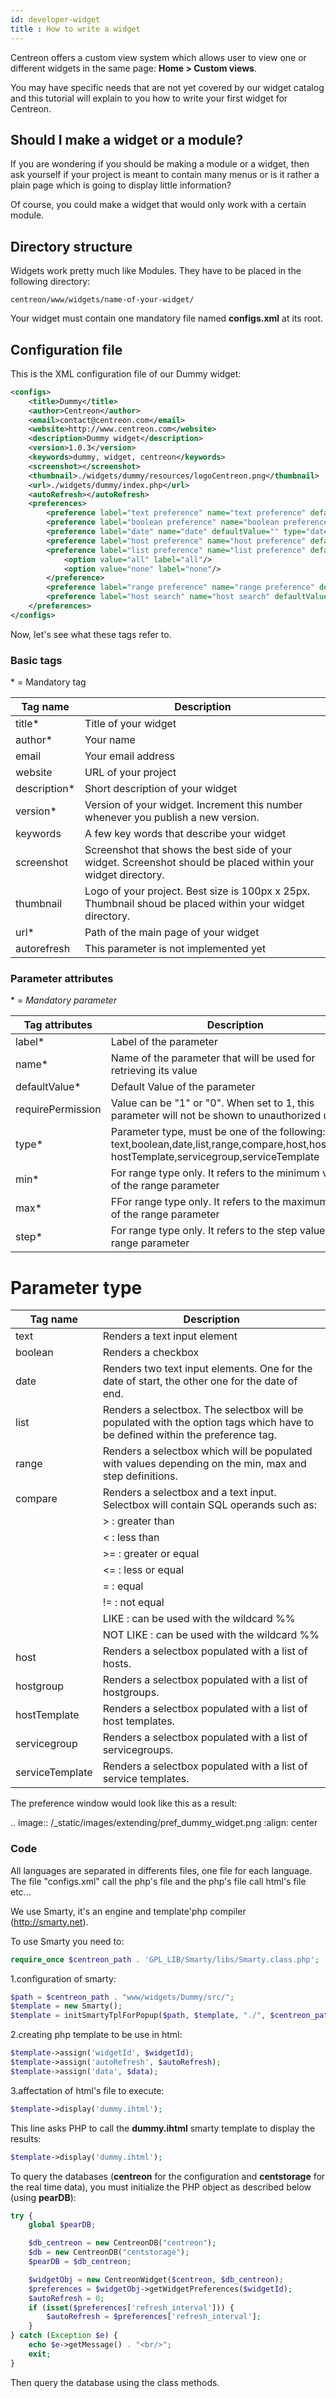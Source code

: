 ```yaml
---
id: developer-widget
title : How to write a widget
---
```


Centreon offers a custom view system which allows user to view one or different widgets in the same page:
**Home > Custom views**.

You may have specific needs that are not yet covered by our widget catalog and this tutorial will explain to you how to
write your first widget for Centreon.

## Should I make a widget or a module?

If you are wondering if you should be making a module or a widget, then ask yourself if your project is meant to contain
many menus or is it rather a plain page which is going to display little information? 

Of course, you could make a widget that would only work with a certain module.

## Directory structure

Widgets work pretty much like Modules. They have to be placed in the following directory:
```Shell
centreon/www/widgets/name-of-your-widget/
```

Your widget must contain one mandatory file named **configs.xml** at its root.

## Configuration file

This is the XML configuration file of our Dummy widget:

```XML
<configs>
    <title>Dummy</title>
    <author>Centreon</author>
    <email>contact@centreon.com</email>
    <website>http://www.centreon.com</website>
    <description>Dummy widget</description>
    <version>1.0.3</version>
    <keywords>dummy, widget, centreon</keywords>
    <screenshot></screenshot>
    <thumbnail>./widgets/dummy/resources/logoCentreon.png</thumbnail>
    <url>./widgets/dummy/index.php</url>
    <autoRefresh></autoRefresh>
    <preferences>
        <preference label="text preference" name="text preference" defaultValue="default value" type="text"/>
        <preference label="boolean preference" name="boolean preference" defaultValue="1" type="boolean"/>
        <preference label="date" name="date" defaultValue="" type="date"/>
        <preference label="host preference" name="host preference" defaultValue="" type="host"/>
        <preference label="list preference" name="list preference" defaultValue="none" type="list">
            <option value="all" label="all"/>
            <option value="none" label="none"/>
        </preference>
        <preference label="range preference" name="range preference" defaultValue="5" type="range" min="0" max="50" step="5"/>
        <preference label="host search" name="host search" defaultValue="notlike _Module_%" type="compare"/>
    </preferences>
</configs>
```

Now, let's see what these tags refer to.

### Basic tags

\* = Mandatory tag

| Tag name     | Description
|--------------|-------------------
| title*       | Title of your widget
| author*      | Your name
| email        | Your email address
| website      | URL of your project
| description* | Short description of your widget
| version*     | Version of your widget. Increment this number whenever you publish a new version.
| keywords     | A few key words that describe your widget
| screenshot   | Screenshot that shows the best side of your widget. Screenshot should be placed within your widget directory.
| thumbnail    | Logo of your project. Best size is 100px x 25px. Thumbnail shoud be placed within your widget directory.
| url*         | Path of the main page of your widget
| autorefresh  |This parameter is not implemented yet

### Parameter attributes

\* = *Mandatory parameter*

| Tag attributes    | Description
|-------------------|---------------------
| label*            | Label of the parameter
| name*             | Name of the parameter that will be used for retrieving its value
| defaultValue*     | Default Value of the parameter
| requirePermission | Value can be "1" or "0". When set to 1, this parameter will not be shown to unauthorized users.
| type*             | Parameter type, must be one of the following: text,boolean,date,list,range,compare,host,hostgroup, hostTemplate,servicegroup,serviceTemplate
| min*              | For range type only. It refers to the minimum value of the range parameter
| max*              | FFor range type only. It refers to the maximum value of the range parameter
| step*             | For range type only. It refers to the step value of the range parameter

Parameter type
==============

| Tag name      | Description
|---------------|-------------------
| text          | Renders a text input element
| boolean       | Renders a checkbox
| date          | Renders two text input elements. One for the date of start, the other one for the date of end.
| list          | Renders a selectbox. The selectbox will be populated with the option tags which have to be defined within the preference tag.
| range         | Renders a selectbox which will be populated with values depending on the min, max and step definitions.
| compare       | Renders a selectbox and a text input. Selectbox will contain SQL operands such as:
|               | > : greater than
|               | < : less than
|               | >= : greater or equal
|               | <= : less or equal
|               | = : equal
|               | != : not equal
|               | LIKE : can be used with the wildcard %%
|               | NOT LIKE : can be used with the wildcard %%
host            | Renders a selectbox populated with a list of hosts.
hostgroup       | Renders a selectbox populated with a list of hostgroups.
hostTemplate    | Renders a selectbox populated with a list of host templates.
servicegroup    | Renders a selectbox populated with a list of servicegroups.
serviceTemplate | Renders a selectbox populated with a list of service templates.

The preference window would look like this as a result:

.. image:: /_static/images/extending/pref_dummy_widget.png
   :align: center

### Code

All languages are separated in differents files, one file for each language. The file "configs.xml" call the php's file
and the php's file call html's file etc...

We use Smarty, it's an engine and template'php compiler (http://smarty.net).

To use Smarty you need to:

```PHP
require_once $centreon_path . 'GPL_LIB/Smarty/libs/Smarty.class.php';
```

1.configuration of smarty:

```PHP
$path = $centreon_path . "www/widgets/Dummy/src/";
$template = new Smarty();
$template = initSmartyTplForPopup($path, $template, "./", $centreon_path);
```

2.creating php template to be use in html:

```PHP
$template->assign('widgetId', $widgetId);
$template->assign('autoRefresh', $autoRefresh);
$template->assign('data', $data);
```

3.affectation of html's file to execute:

```PHP
$template->display('dummy.ihtml');
```

This line asks PHP to call the **dummy.ihtml** smarty template to display the results:

```PHP
$template->display('dummy.ihtml');
```

To query the databases (**centreon** for the configuration and **centstorage** for the real time data),
you must initialize the PHP object as described below (using **pearDB**):

```PHP
try {
    global $pearDB;

    $db_centreon = new CentreonDB("centreon");
    $db = new CentreonDB("centstorage");
    $pearDB = $db_centreon;

    $widgetObj = new CentreonWidget($centreon, $db_centreon);
    $preferences = $widgetObj->getWidgetPreferences($widgetId);
    $autoRefresh = 0;
    if (isset($preferences['refresh_interval'])) {
        $autoRefresh = $preferences['refresh_interval'];
    }
} catch (Exception $e) {
    echo $e->getMessage() . "<br/>";
    exit;
}
```

Then query the database using the class methods.
